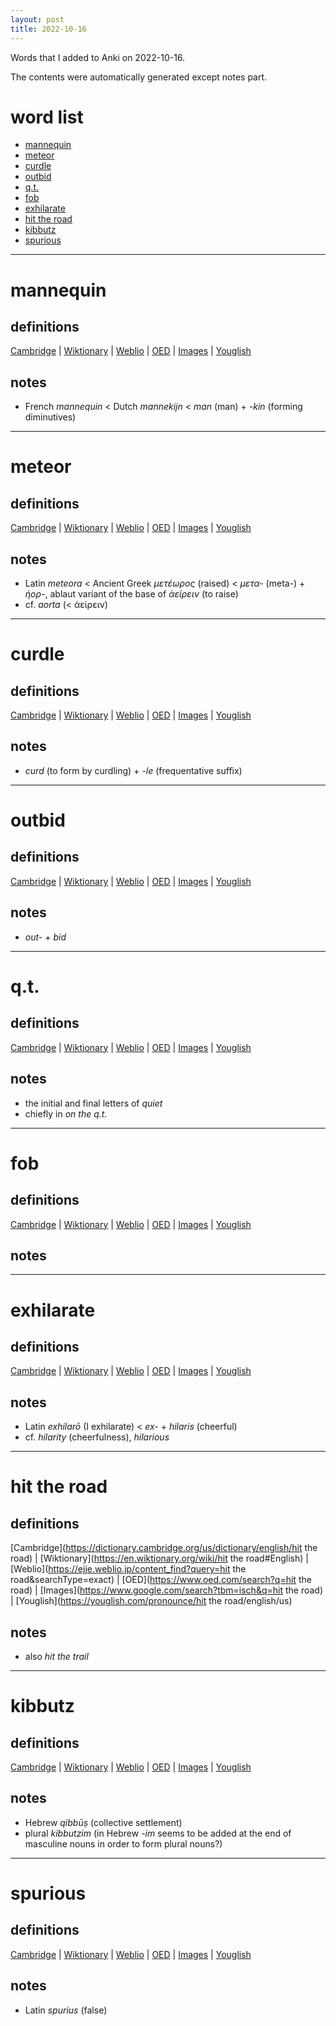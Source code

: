 ```yaml
---
layout: post
title: 2022-10-16
---
```


Words that I added to Anki on 2022-10-16.

The contents were automatically generated except notes part.
# word list
- [mannequin](#mannequin)
- [meteor](#meteor)
- [curdle](#curdle)
- [outbid](#outbid)
- [q.t.](#qt)
- [fob](#fob)
- [exhilarate](#exhilarate)
- [hit the road](#hit-the-road)
- [kibbutz](#kibbutz)
- [spurious](#spurious)

---

# mannequin
## definitions
[Cambridge](https://dictionary.cambridge.org/us/dictionary/english/mannequin)
|
[Wiktionary](https://en.wiktionary.org/wiki/mannequin#English)
|
[Weblio](https://ejje.weblio.jp/content_find?query=mannequin&searchType=exact)
|
[OED](https://www.oed.com/search?q=mannequin)
|
[Images](https://www.google.com/search?tbm=isch&q=mannequin)
|
[Youglish](https://youglish.com/pronounce/mannequin/english/us)

## notes
- French *mannequin* &lt; Dutch *mannekijn* &lt; *man* (man) + *-kin* (forming diminutives)

---

# meteor
## definitions
[Cambridge](https://dictionary.cambridge.org/us/dictionary/english/meteor)
|
[Wiktionary](https://en.wiktionary.org/wiki/meteor#English)
|
[Weblio](https://ejje.weblio.jp/content_find?query=meteor&searchType=exact)
|
[OED](https://www.oed.com/search?q=meteor)
|
[Images](https://www.google.com/search?tbm=isch&q=meteor)
|
[Youglish](https://youglish.com/pronounce/meteor/english/us)

## notes
- Latin *meteora* &lt; Ancient Greek *μετέωρος* (raised) &lt; *μετα-* (meta-) + *ἠορ-*, ablaut variant of the base of *ἀείρειν* (to raise)
- cf. *aorta* (&lt; ἀείρειν)

---

# curdle
## definitions
[Cambridge](https://dictionary.cambridge.org/us/dictionary/english/curdle)
|
[Wiktionary](https://en.wiktionary.org/wiki/curdle#English)
|
[Weblio](https://ejje.weblio.jp/content_find?query=curdle&searchType=exact)
|
[OED](https://www.oed.com/search?q=curdle)
|
[Images](https://www.google.com/search?tbm=isch&q=curdle)
|
[Youglish](https://youglish.com/pronounce/curdle/english/us)

## notes
- *curd* (to form by curdling) + *-le* (frequentative suffix)

---

# outbid
## definitions
[Cambridge](https://dictionary.cambridge.org/us/dictionary/english/outbid)
|
[Wiktionary](https://en.wiktionary.org/wiki/outbid#English)
|
[Weblio](https://ejje.weblio.jp/content_find?query=outbid&searchType=exact)
|
[OED](https://www.oed.com/search?q=outbid)
|
[Images](https://www.google.com/search?tbm=isch&q=outbid)
|
[Youglish](https://youglish.com/pronounce/outbid/english/us)

## notes
- *out-* + *bid*

---

# q.t.
## definitions
[Cambridge](https://dictionary.cambridge.org/us/dictionary/english/q.t.)
|
[Wiktionary](https://en.wiktionary.org/wiki/q.t.#English)
|
[Weblio](https://ejje.weblio.jp/content_find?query=q.t.&searchType=exact)
|
[OED](https://www.oed.com/search?q=q.t.)
|
[Images](https://www.google.com/search?tbm=isch&q=q.t.)
|
[Youglish](https://youglish.com/pronounce/q.t./english/us)

## notes
- the initial and final letters of *quiet*
- chiefly in *on the q.t.*

---

# fob
## definitions
[Cambridge](https://dictionary.cambridge.org/us/dictionary/english/fob)
|
[Wiktionary](https://en.wiktionary.org/wiki/fob#English)
|
[Weblio](https://ejje.weblio.jp/content_find?query=fob&searchType=exact)
|
[OED](https://www.oed.com/search?q=fob)
|
[Images](https://www.google.com/search?tbm=isch&q=fob)
|
[Youglish](https://youglish.com/pronounce/fob/english/us)

## notes

---

# exhilarate
## definitions
[Cambridge](https://dictionary.cambridge.org/us/dictionary/english/exhilarate)
|
[Wiktionary](https://en.wiktionary.org/wiki/exhilarate#English)
|
[Weblio](https://ejje.weblio.jp/content_find?query=exhilarate&searchType=exact)
|
[OED](https://www.oed.com/search?q=exhilarate)
|
[Images](https://www.google.com/search?tbm=isch&q=exhilarate)
|
[Youglish](https://youglish.com/pronounce/exhilarate/english/us)

## notes
- Latin *exhilarō* (I exhilarate) &lt; *ex-* + *hilaris* (cheerful)
- cf. *hilarity* (cheerfulness), *hilarious*

---

# hit the road
## definitions
[Cambridge](https://dictionary.cambridge.org/us/dictionary/english/hit the road)
|
[Wiktionary](https://en.wiktionary.org/wiki/hit the road#English)
|
[Weblio](https://ejje.weblio.jp/content_find?query=hit the road&searchType=exact)
|
[OED](https://www.oed.com/search?q=hit the road)
|
[Images](https://www.google.com/search?tbm=isch&q=hit the road)
|
[Youglish](https://youglish.com/pronounce/hit the road/english/us)

## notes
- also *hit the trail*

---

# kibbutz
## definitions
[Cambridge](https://dictionary.cambridge.org/us/dictionary/english/kibbutz)
|
[Wiktionary](https://en.wiktionary.org/wiki/kibbutz#English)
|
[Weblio](https://ejje.weblio.jp/content_find?query=kibbutz&searchType=exact)
|
[OED](https://www.oed.com/search?q=kibbutz)
|
[Images](https://www.google.com/search?tbm=isch&q=kibbutz)
|
[Youglish](https://youglish.com/pronounce/kibbutz/english/us)

## notes
- Hebrew *qibbūṣ* (collective settlement)
- plural *kibbutzim* (in Hebrew *-im* seems to be added at the end of masculine nouns in order to form plural nouns?)

---

# spurious
## definitions
[Cambridge](https://dictionary.cambridge.org/us/dictionary/english/spurious)
|
[Wiktionary](https://en.wiktionary.org/wiki/spurious#English)
|
[Weblio](https://ejje.weblio.jp/content_find?query=spurious&searchType=exact)
|
[OED](https://www.oed.com/search?q=spurious)
|
[Images](https://www.google.com/search?tbm=isch&q=spurious)
|
[Youglish](https://youglish.com/pronounce/spurious/english/us)

## notes
- Latin *spurius* (false)

